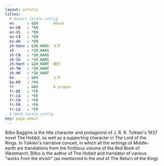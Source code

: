```yaml
---
layout: article
titles:
  # @start locale config
  en      : &EN       About
  en-GB   : *EN
  en-US   : *EN
  en-CA   : *EN
  en-AU   : *EN
  zh-Hans : &ZH_HANS  关于
  zh      : *ZH_HANS
  zh-CN   : *ZH_HANS
  zh-SG   : *ZH_HANS
  zh-Hant : &ZH_HANT  關於
  zh-TW   : *ZH_HANT
  zh-HK   : *ZH_HANT
  ko      : &KO       소개
  ko-KR   : *KO
  fr      : &KO       À propos
  fr-BE   : *FR
  fr-CA   : *FR
  fr-CH   : *FR
  fr-FR   : *FR
  fr-LU   : *FR
  # @end locale config
key: page-about
---
```


Bilbo Baggins is the title character and protagonist of J. R. R. Tolkien's 1937 novel The Hobbit, as well as a supporting character in The Lord of the Rings. 
In Tolkien's narrative conceit, in which all the writings of Middle-earth are translations from the fictitious volume of the Red Book of Westmarch, 
Bilbo is the author of The Hobbit and translator of various "works from the elvish" (as mentioned in the end of The Return of the King). 